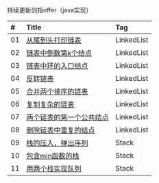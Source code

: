 持续更新剑指offer（java实现）

| #    | Title                                          		  | Tag                                      |
| :--- | :--------------------------------------------------------| :--------------------------------------- |
| 01   | [从尾到头打印链表][01]                                     | LinkedList 
| 02   | [链表中倒数第k个结点][02]                                  | LinkedList 
| 03   | [链表中环的入口结点][03]                                   | LinkedList
| 04   | [反转链表][04]                             			       | LinkedList
| 05   | [合并两个排序的链表][05]                  				   | LinkedList
| 06   | [复制复杂的链表][06]                  					   | LinkedList
| 07   | [两个链表的第一个公共结点][07]                              | LinkedList
| 08   | [删除链表中重复的结点][08]                                  | LinkedList 
| 09   | [栈的压入，弹出序列][09]                                   | Stack 
| 10   | [包含min函数的栈][10]                                 	    | Stack 
| 11   | [用两个栈实现队列][11]                                 	    | Stack 



[01]: ./01/README.md
[02]: ./02/README.md
[03]: ./03/README.md
[04]: ./04/README.md
[05]: ./05/README.md
[06]: ./06/README.md
[07]: ./07/README.md
[08]: ./08/README.md
[09]: ./09/README.md
[10]: ./10/README.md
[11]: ./11/README.md